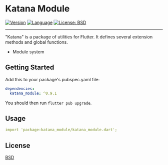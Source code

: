 # Katana Module

[![Version](https://img.shields.io/badge/version-0.9.1-blue.svg)](https://mathru.net)
[![Language](https://img.shields.io/badge/language-dart-blue.svg)](https://dart.dev/)
[![License: BSD](https://img.shields.io/badge/license-BSD-purple.svg)](https://opensource.org/licenses/BSD-3-Clause)

---------------------------------------

"Katana" is a package of utilities for Flutter.
It defines several extension methods and global functions.

- Module system

## Getting Started

Add this to your package's pubspec.yaml file:
```yaml
dependencies:
  katana_module: ^0.9.1
```
You should then run `flutter pub upgrade`.

## Usage

```yaml
import 'package:katana_module/katana_module.dart';
```

## License

[BSD](LICENSE)